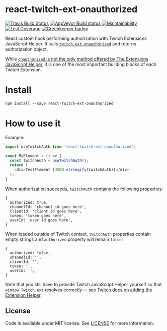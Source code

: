 # react-twitch-ext-onauthorized

[![Travis Build Status](https://travis-ci.org/lukemnet/react-twitch-ext-onauthorized.svg?branch=master)](https://travis-ci.org/lukemnet/react-twitch-ext-onauthorized)
[![AppVeyor Build status](https://ci.appveyor.com/api/projects/status/45oqe7ui0tojdbxn/branch/master?svg=true)](https://ci.appveyor.com/project/lwojcik/react-twitch-ext-onauthorized/branch/master)
[![Maintainability](https://api.codeclimate.com/v1/badges/96c28dcc8a308d1d756c/maintainability)](https://codeclimate.com/github/lukemnet/react-twitch-ext-onauthorized/maintainability)
[![Test Coverage](https://api.codeclimate.com/v1/badges/96c28dcc8a308d1d756c/test_coverage)](https://codeclimate.com/github/lukemnet/react-twitch-ext-onauthorized/test_coverage)
[![Greenkeeper badge](https://badges.greenkeeper.io/lukemnet/react-twitch-ext-onauthorized.svg)](https://greenkeeper.io/)

React custom hook performing authorization with Twitch Extensions JavaScript Helper. It calls [`twitch.ext.onauthorized`](https://dev.twitch.tv/docs/extensions/reference/#onauthorized) and returns authorization object.

While [`onauthorized` is not the only method offered by The Extensions JavaScript Helper](https://dev.twitch.tv/docs/extensions/reference/#helper-extensions), it is one of the most important building blocks of each Twitch Extension.

# Install

```
npm install --save react-twitch-ext-onauthorized
```

# How to use it

Example:

```javascript
import useTwitchAuth from 'react-twitch-ext-onauthorized';

const MyElement = () => {
  const twitchAuth = useTwitchAuth();
  return (
    <div>TestElement {JSON.stringify(twitchAuth)}</div>
  );
}
```

When authorization succeeds, ``twitchAuth`` contains the following properties:

```
{
  authorized: true,
  channelId: 'channel id goes here',
  clientId: 'client id goes here',
  token: 'token goes here',
  userId: 'user id goes here',
}
```

When loaded outside of Twitch context, ``twitchAuth`` properties contain empty strings and ``authorized`` property will remain ``false``:

```
{
  authorized: false,
  channelId: '',
  clientId: '',
  token: '',
  userId: '',
}
```

Note that you still have to provide Twitch JavaScript Helper yourself so that ``window.Twitch.ext`` resolves correctly -- see [Twitch docs on adding the Extension Helper](https://dev.twitch.tv/docs/extensions/building/#extension-helper-library).

## License

Code is available under MIT license. See [LICENSE](https://raw.githubusercontent.com/lukemnet/react-twitch-ext-onauthorized/master/LICENSE) for more information.
